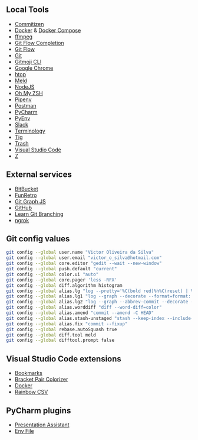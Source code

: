 
## Local Tools

- [Commitizen](https://github.com/commitizen/cz-cli)
- [Docker](https://www.docker.com/get-docker) & [Docker Compose](https://docs.docker.com/compose/)
- [ffmpeg](https://www.ffmpeg.org/download.html)
- [Git Flow Completion](https://github.com/bobthecow/git-flow-completion)
- [Git Flow](https://github.com/nvie/gitflow)
- [Git](https://git-scm.com/book/en/v2/Getting-Started-Installing-Git)
- [Gitmoji CLI](https://github.com/carloscuesta/gitmoji-cli)
- [Google Chrome](https://www.google.com.br/chrome/)
- [htop](https://hisham.hm/htop/)
- [Meld](http://meldmerge.org/)
- [NodeJS](https://nodejs.org/en/download/package-manager/#debian-and-ubuntu-based-linux-distributions)
- [Oh My ZSH](https://github.com/robbyrussell/oh-my-zsh)
- [Pipenv](https://github.com/pypa/pipenv/)
- [Postman](https://www.getpostman.com/apps)
- [PyCharm](https://www.jetbrains.com/pycharm/)
- [PyEnv](https://github.com/pyenv/pyenv)
- [Slack](https://slack.com/downloads/linux)
- [Terminology](https://www.enlightenment.org/about-terminology)
- [Tig](https://github.com/jonas/tig)
- [Trash](https://github.com/sindresorhus/trash#cli)
- [Visual Studio Code](https://code.visualstudio.com/download)
- [Z](https://github.com/rupa/z/blob/master/z.sh)

## External services

- [BitBucket](https://bitbucket.org)
- [FunRetro](https://funretro.github.io/distributed/)
- [Git Graph JS](http://gitgraphjs.com/)
- [GitHub](https://github.com/)
- [Learn Git Branching](https://learngitbranching.js.org/?NODEMO)
- [ngrok](https://ngrok.com/)

## Git config values

```bash
git config --global user.name "Victor Oliveira da Silva"
git config --global user.email "victor_o_silva@hotmail.com"
git config --global core.editor "gedit --wait --new-window"
git config --global push.default "current"
git config --global color.ui "auto"
git config --global core.pager 'less -RFX'
git config --global diff.algorithm histogram
git config --global alias.lg "log --pretty='%C(bold red)%h%C(reset) | %C(bold cyan)%d%C(reset) %s %C(bold green)(%cr)%C(reset) %C(bold yellow)[%an]%C(reset)'"
git config --global alias.lg1 "log --graph --decorate --format=format:'%C(bold blue)%h%C(reset) %C(bold yellow)%d%C(reset) %s %C(cyan)%an%C(reset) %C(bold green)(%ar)%C(reset)' --all"
git config --global alias.lg2 "log --graph --abbrev-commit --decorate --format=format:'%C(bold blue)%h%C(reset) - %C(bold green)(%ar)%C(reset) %C(white)%s%C(reset) %C(dim white)- %an%C(reset)%C(bold yellow)%d%C(reset)'"
git config --global alias.worddiff "diff --word-diff=color"
git config --global alias.amend "commit --amend -C HEAD"
git config --global alias.stash-unstaged "stash --keep-index --include-untracked"
git config --global alias.fix "commit --fixup"
git config --global rebase.autoSquash true
git config --global diff.tool meld
git config --global difftool.prompt false
```
## Visual Studio Code extensions

- [Bookmarks](https://marketplace.visualstudio.com/items?itemName=alefragnani.Bookmarks)
- [Bracket Pair Colorizer](https://marketplace.visualstudio.com/items?itemName=CoenraadS.bracket-pair-colorizer)
- [Docker](https://marketplace.visualstudio.com/items?itemName=PeterJausovec.vscode-docker)
- [Rainbow CSV](https://marketplace.visualstudio.com/items?itemName=mechatroner.rainbow-csv)

## PyCharm plugins

- [Presentation Assistant](https://plugins.jetbrains.com/plugin/7345-presentation-assistant)
- [Env File](https://plugins.jetbrains.com/plugin/7861-env-file)
